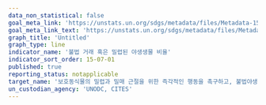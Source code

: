 ```yaml
---
data_non_statistical: false
goal_meta_link: 'https://unstats.un.org/sdgs/metadata/files/Metadata-15-07-01.pdf'
goal_meta_link_text: 'https://unstats.un.org/sdgs/metadata/files/Metadata-15-07-01.pdf'
graph_title: 'Untitled'
graph_type: line
indicator_name: '불법 거래 혹은 밀렵된 야생생물 비율'
indicator_sort_order: 15-07-01
published: true
reporting_status: notapplicable
target_name: '보호동식물의 밀렵과 밀매 근절을 위한 즉각적인 행동을 촉구하고, 불법야생동식물 제품의 수요와 공급에 대응'
un_custodian_agency: 'UNODC, CITES'
---
```

